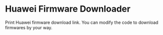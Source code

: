 # Huawei Firmware Downloader

Print Huawei firmware download link. You can modify the code to download firmwares by your way.